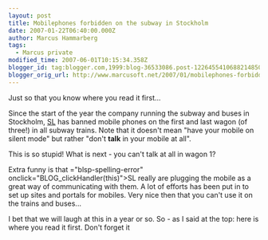 ```yaml
---
layout: post
title: Mobilephones forbidden on the subway in Stockholm
date: 2007-01-22T06:40:00.000Z
author: Marcus Hammarberg
tags:
  - Marcus private
modified_time: 2007-06-01T10:15:34.358Z
blogger_id: tag:blogger.com,1999:blog-36533086.post-1226455410688214850
blogger_orig_url: http://www.marcusoft.net/2007/01/mobilephones-forbidden-on-subway-in.html
---
```


Just so that you know where you read it first...

Since the start of the year the company running the subway and buses in
Stockholm, [SL](http://www.sl.se/) has
banned mobile phones on the first and
last wagon (of three!) in all subway trains. Note that it doesn't mean
"have your mobile on silent mode" but rather "don't **talk** in your
mobile at all".

This is so stupid! What is next - you can't talk at all in wagon 1?

Extra funny is that ="blsp-spelling-error" onclick="BLOG_clickHandler(this)">SL
really are plugging the mobile as a great way of communicating with
them. A lot of efforts has been put in to set up sites and portals for
mobiles. Very nice then that you can't use it on the trains and buses...

I bet that we will laugh at this in a year or so. So - as I said at the
top: here is where you read it first. Don't forget it
